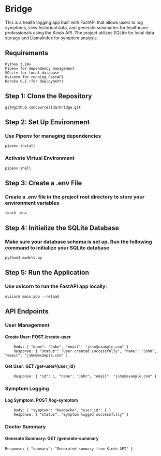 # Bridge

This is a health logging app built with FastAPI that allows users to log symptoms, view historical data, and generate summaries for healthcare professionals using the Kindo API. The project utilizes SQLite for local data storage and LlamaIndex for symptom analysis.

## Requirements

    Python 3.10+
    Pipenv for dependency management
    SQLite for local database
    Uvicorn for running FastAPI
    Heroku CLI (for deployment)

## Step 1: Clone the Repository

`git@github.com:purcell3a/bridge.git`

## Step 2: Set Up Environment

### Use Pipenv for managing dependencies

`pipenv install`

### Activate Virtual Environment

`pipenv shell`

## Step 3: Create a .env File

### Create a .env file in the project root directory to store your environment variables

`touch .env`

## Step 4: Initialize the SQLite Database

### Make sure your database schema is set up. Run the following command to initialize your SQLite database

`python3 models.py`

## Step 5: Run the Application

### Use uvicorn to run the FastAPI app locally:

`uvicorn main:app --reload`

## API Endpoints

### User Management

#### Create User: POST /create-user

        Body: { "name": "John", "email": "john@example.com" }
        Response: { "status": "User created successfully", "name": "John", "email": "john@example.com" }

#### Get User: GET /get-user/{user_id}

        Response: { "id": 1, "name": "John", "email": "john@example.com" }

### Symptom Logging

#### Log Symptom: POST /log-symptom

        Body: { "symptom": "headache", "user_id": 1 }
        Response: { "status": "Symptom logged successfully" }

### Doctor Summary

#### Generate Summary: GET /generate-summary

    Response: { "summary": "Generated summary from Kindo API" }
